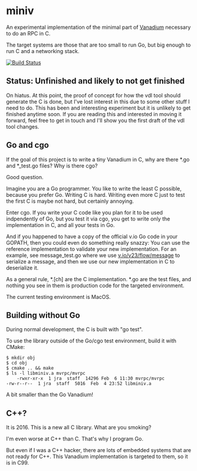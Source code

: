 miniv
=====

An experimental implementation of the minimal part of [Vanadium](https://vanadium.github.io)
necessary to do an RPC in C.

The target systems are those that are too small to run Go, but
big enough to run C and a networking stack.

[![Build Status](https://travis-ci.org/jeffallen/miniv.svg?branch=master)](https://travis-ci.org/jeffallen/miniv)

Status: Unfinished and likely to not get finished
-------------------------------------------------

On hiatus. At this point, the proof of concept for how the vdl tool should generate the C
is done, but I've lost interest in this due to some other stuff I need to do. This has been
and interesting experiment but it is unlikely to get finished anytime soon. If you are reading this
and interested in moving it forward, feel free to get in touch and I'll show you the first draft
of the vdl tool changes.

Go and cgo
----------

If the goal of this project is to write a tiny Vanadium in C,
why are there *.go and *_test.go files? Why is there cgo?

Good question.

Imagine you are a Go programmer. You like to write the least C
possible, because you prefer Go. Writing C is hard. Writing
even more C just to test the first C is maybe not hard, but
certainly annoying.

Enter cgo. If you write your C code like you plan for it to be
used indpendently of Go, but you test it via cgo, you get to write
only the implementation in C, and all your tests in Go.

And if you happened to have a copy of the official v.io
Go code in your GOPATH, then you could even do something really
snazzy: You can use the reference implementation to validate your
new implementation. For an example, see message_test.go
where we use [v.io/v23/flow/message](https://godoc.org/v.io/v23/flow/message)
to serialize a message, and then we use our new implementation in C
to deserialize it.

As a general rule, *.[ch] are the C implementation. *.go are the
test files, and nothing you see in them is production code for
the targeted environment.

The current testing environment is MacOS.

Building without Go
-------------------

During normal development, the C is built with "go test".

To use the library outside of the Go/cgo test environment,
build it with CMake:

	$ mkdir obj
	$ cd obj
	$ cmake .. && make
	$ ls -l libminiv.a mvrpc/mvrpc 
        -rwxr-xr-x  1 jra  staff  14296 Feb  6 11:30 mvrpc/mvrpc
	-rw-r--r--  1 jra  staff  5016  Feb  4 23:52 libminiv.a

A bit smaller than the Go Vanadium!

C++?
----

It is 2016. This is a new all C library. What are you smoking?

I'm even worse at C++ than C. That's why I program Go.

But even if I was a C++ hacker, there are lots of embedded systems
that are not ready for C++. This Vanadium implementation is
targeted to them, so it is in C99.

